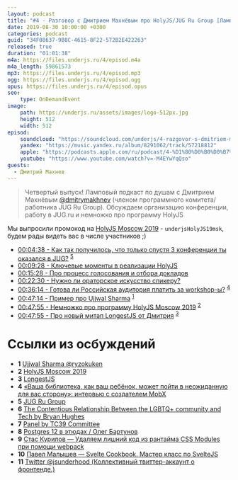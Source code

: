```yaml
---
layout: podcast
title: "#4 - Разговор с Дмитрием Махнёвым про HolyJS/JUG Ru Group [Ламповый]"
date: 2019-08-30 10:00:00 +0300
categories: podcast
guid: "34F08637-9B8C-4615-8F22-572B2E422263"
released: true
duration: "01:01:38"
m4a: https://files.underjs.ru/4/episod.m4a
m4a_length: 59861573
mp3: https://files.underjs.ru/4/episod.mp3
ogg: https://files.underjs.ru/4/episod.ogg
opus: https://files.underjs.ru/4/episod.opus
seo:
    type: OnDemandEvent
image:
    path: https://underjs.ru/assets/images/logo-512px.jpg
    height: 512
    width: 512
episod:
    soundcloud: "https://soundcloud.com/underjs/4-razgovor-s-dmitriem-makhnyovym-pro-holyjsjugru-lampovyy"
    yandex: "https://music.yandex.ru/album/8291062/track/57218812"
    apple: "https://podcasts.apple.com/ru/podcast/4-%D1%80%D0%B0%D0%B7%D0%B3%D0%BE%D0%B2%D0%BE%D1%80-%D1%81-%D0%B4%D0%BC%D0%B8%D1%82%D1%80%D0%B8%D0%B5%D0%BC-%D0%BC%D0%B0%D1%85%D0%BD%D1%91%D0%B2%D1%8B%D0%BC-%D0%BF%D1%80%D0%BE-holyjs-jug-ru-group/id1475405773?i=1000448153852"
    youtube: "https://www.youtube.com/watch?v=-M4EYwYqQso"
guests:
  - Дмитрий Махнев
---
```


> Четвертый выпуск! Ламповый подкаст по душам с Дмитрием Махнёвым [@dmitrymakhnev](https://twitter.com/dmitrymakhnev) (членом программного комитета/работника JUG Ru Group). Обсуждаем организацию конференции, работу в JUG.ru и немножко про программу HolyJS

Мы выпросили промокод на [HolyJS Moscow 2019](https://holyjs-moscow.ru/registration/personal/?utm_source=partner&utm_medium=underjs&utm_campaign=holy2019msk&utm_content=common) -  `underjsHolyJS19msk`, будем рады видеть вас в числе участников ;)

- [00:04:38 - Как так получилось, что только спустя 3 конференции ты оказался в JUG?](#) <sup>[5](#note5)</sup>
- [00:09:28 - Ключевые моменты в реализации HolyJS](#)
- [00:15:28 - Про процесс голосования и отбора докладов](#)
- [00:22:30 - Нужно ли ораторское искусство спикеру?](#)
- [00:36:14 - Готова ли Российская аудитория платить за workshop-ы?](#) <sup>[4](#note4)</sup>
- [00:47:14 - Пример про Ujjwal Sharma](#) <sup>[1](#note1)</sup>
- [00:47:55 - Немножко про программу HolyJS Moscow 2019](#) <sup>[2](#note2)</sup>
- [00:47:55 - Про новый митап LongestJS от Дмитрия](#) <sup>[3](#note3)</sup>

# Ссылки из осбуждений

- <b id="note1">1</b> [Ujjwal Sharma @ryzokuken](https://twitter.com/ryzokuken)
- <b id="note2">2</b> [HolyJS Moscow 2019](https://holyjs-moscow.ru/registration/personal/?utm_source=partner&utm_medium=underjs&utm_campaign=holy2019msk&utm_content=common)
- <b id="note3">3</b> [LongestJS](https://twitter.com/LongestJS)
- <b id="note4">4</b> [«Ваша библиотека, как ваш ребёнок, может пойти в неожиданную для вас сторону»: интервью с создателем MobX](https://habr.com/ru/company/jugru/blog/426517/)
- <b id="note5">5</b> [JUG Ru Group](https://jug.ru)
- <b id="note6">6</b> [The Contentious Relationship Between the LGBTQ+ community and Tech by Bryan Hughes](https://www.youtube.com/watch?v=fSN3LVbXTkg)
- <b id="note7">7</b> [Panel by TC39 Committee](https://www.youtube.com/watch?v=slA06pbTRi4)
- <b id="note8">8</b> [Postgres 12 в этюдах / Олег Бартунов](https://www.youtube.com/watch?v=uhvqly8MtoI)
- <b id="note9">9</b> [Cтас Курилов — Удаляем лишний код из рантайма CSS Modules при помощи webpack](https://www.youtube.com/watch?v=J1gHHmABk44)
- <b id="note10">10</b> [Павел Малышев — Svelte Cookbook. Мастер класс по SvelteJS](https://www.youtube.com/watch?v=I5DIcbcXzfE)
- <b id="note11">11</b> [Twitter @jsunderhood (Коллективный твиттер-аккаунт о фронтенде.)](https://twitter.com/jsunderhood)
